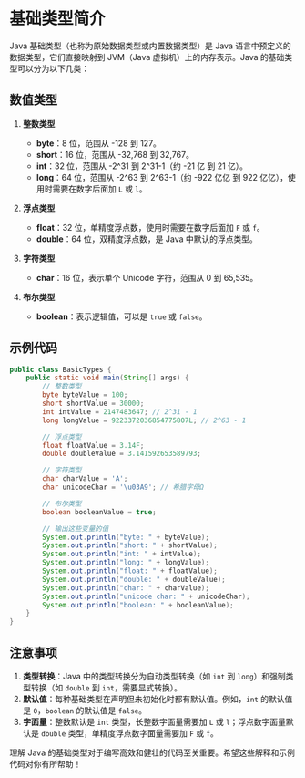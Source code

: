 # 基础类型简介

Java 基础类型（也称为原始数据类型或内置数据类型）是 Java 语言中预定义的数据类型，它们直接映射到 JVM（Java 虚拟机）上的内存表示。Java 的基础类型可以分为以下几类：

## 数值类型

1. **整数类型**
   - **byte**：8 位，范围从 -128 到 127。
   - **short**：16 位，范围从 -32,768 到 32,767。
   - **int**：32 位，范围从 -2^31 到 2^31-1（约 -21 亿 到 21 亿）。
   - **long**：64 位，范围从 -2^63 到 2^63-1（约 -922 亿亿 到 922 亿亿），使用时需要在数字后面加 `L` 或 `l`。

2. **浮点类型**
   - **float**：32 位，单精度浮点数，使用时需要在数字后面加 `F` 或 `f`。
   - **double**：64 位，双精度浮点数，是 Java 中默认的浮点类型。

3. **字符类型**
   - **char**：16 位，表示单个 Unicode 字符，范围从 0 到 65,535。

4. **布尔类型**
   - **boolean**：表示逻辑值，可以是 `true` 或 `false`。

## 示例代码

```java
public class BasicTypes {
    public static void main(String[] args) {
        // 整数类型
        byte byteValue = 100;
        short shortValue = 30000;
        int intValue = 2147483647; // 2^31 - 1
        long longValue = 9223372036854775807L; // 2^63 - 1

        // 浮点类型
        float floatValue = 3.14F;
        double doubleValue = 3.141592653589793;

        // 字符类型
        char charValue = 'A';
        char unicodeChar = '\u03A9'; // 希腊字母Ω

        // 布尔类型
        boolean booleanValue = true;

        // 输出这些变量的值
        System.out.println("byte: " + byteValue);
        System.out.println("short: " + shortValue);
        System.out.println("int: " + intValue);
        System.out.println("long: " + longValue);
        System.out.println("float: " + floatValue);
        System.out.println("double: " + doubleValue);
        System.out.println("char: " + charValue);
        System.out.println("unicode char: " + unicodeChar);
        System.out.println("boolean: " + booleanValue);
    }
}
```

## 注意事项

1. **类型转换**：Java 中的类型转换分为自动类型转换（如 `int` 到 `long`）和强制类型转换（如 `double` 到 `int`，需要显式转换）。
2. **默认值**：每种基础类型在声明但未初始化时都有默认值。例如，`int` 的默认值是 `0`，`boolean` 的默认值是 `false`。
3. **字面量**：整数默认是 `int` 类型，长整数字面量需要加 `L` 或 `l`；浮点数字面量默认是 `double` 类型，单精度浮点数字面量需要加 `F` 或 `f`。

理解 Java 的基础类型对于编写高效和健壮的代码至关重要。希望这些解释和示例代码对你有所帮助！
